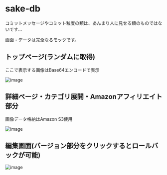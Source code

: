 # sake-db

コミットメッセージやコミット粒度の類は、あんまり人に見せる類のものではないです...

画面・データは完全なるモックです。
## トップページ(ランダムに取得)

ここで表示する画像はBase64エンコードで表示

![image](https://github.com/user-attachments/assets/2f77c46e-9a65-4ca8-a9a9-e9c946c7266b)

## 詳細ページ・カテゴリ展開・Amazonアフィリエイト部分
画像データ格納はAmazon S3使用

![image](https://github.com/user-attachments/assets/2103d44c-091b-45e5-bc5c-e0686f672918)

## 編集画面(バージョン部分をクリックするとロールバックが可能)

![image](https://github.com/user-attachments/assets/c12a9f88-1ff1-4900-924b-e162fc845d6b)
